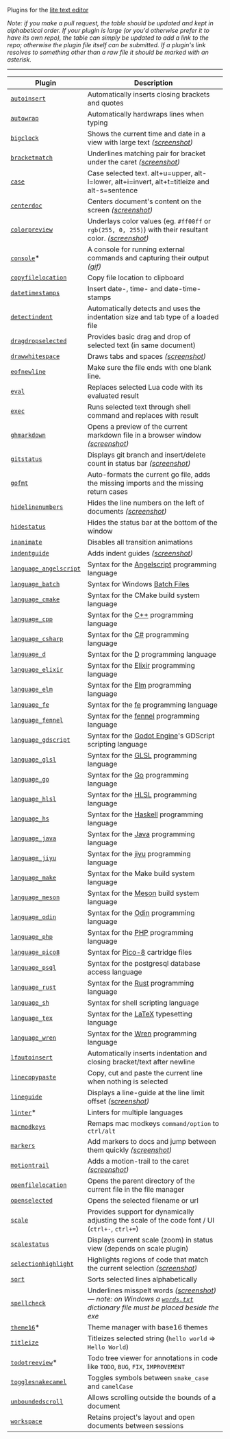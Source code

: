 Plugins for the [lite text editor](https://github.com/rxi/lite)

*Note: if you make a pull request, the table should be updated and kept in
alphabetical order. If your plugin is large (or you'd otherwise prefer it to
have its own repo), the table can simply be updated to add a link to the repo;
otherwise the plugin file itself can be submitted. If a plugin's link resolves
to something other than a raw file it should be marked with an asterisk.*

---

Plugin | Description
-------|-----------------------------------------
[`autoinsert`](plugins/autoinsert.lua?raw=1) | Automatically inserts closing brackets and quotes
[`autowrap`](plugins/autowrap.lua?raw=1) | Automatically hardwraps lines when typing
[`bigclock`](plugins/bigclock.lua?raw=1) | Shows the current time and date in a view with large text *([screenshot](https://user-images.githubusercontent.com/3920290/82752891-3318df00-9db9-11ea-803f-261d80d5cf53.png))*
[`bracketmatch`](plugins/bracketmatch.lua?raw=1) | Underlines matching pair for bracket under the caret *([screenshot](https://user-images.githubusercontent.com/3920290/80132745-0c863f00-8594-11ea-8875-c455c6fd7eae.png))*
[`case`](plugins/case.lua?raw=1) | Case selected text. alt+u=upper, alt-l=lower, alt+i=invert, alt+t=titleize and alt-s=sentence
[`centerdoc`](plugins/centerdoc.lua?raw=1) | Centers document's content on the screen *([screenshot](https://user-images.githubusercontent.com/3920290/82127896-bf6e4500-97ae-11ea-97fc-ba9a552bc9a4.png))*
[`colorpreview`](plugins/colorpreview.lua?raw=1) | Underlays color values (eg. `#ff00ff` or `rgb(255, 0, 255)`) with their resultant color. *([screenshot](https://user-images.githubusercontent.com/3920290/80743752-731bd780-8b15-11ea-97d3-847db927c5dc.png))*
[`console`](https://github.com/rxi/console)* | A console for running external commands and capturing their output *([gif](https://user-images.githubusercontent.com/3920290/81343656-49325a00-90ad-11ea-8647-ff39d8f1d730.gif))*
[`copyfilelocation`](plugins/copyfilelocation.lua?raw=1) | Copy file location to clipboard
[`datetimestamps`](plugins/datetimestamps.lua?raw=1) | Insert date-, time- and date-time-stamps
[`detectindent`](plugins/detectindent.lua?raw=1) | Automatically detects and uses the indentation size and tab type of a loaded file
[`dragdropselected`](plugins/dragdropselected.lua?raw=1) | Provides basic drag and drop of selected text (in same document)
[`drawwhitespace`](plugins/drawwhitespace.lua?raw=1) | Draws tabs and spaces *([screenshot](https://user-images.githubusercontent.com/3920290/80573013-22ae5800-89f7-11ea-9895-6362a1c0abc7.png))*
[`eofnewline`](https://github.com/bokunodev/lite_modules/blob/master/plugins/eofnewline.lua?raw=1) | Make sure the file ends with one blank line.
[`eval`](plugins/eval.lua?raw=1) | Replaces selected Lua code with its evaluated result
[`exec`](plugins/exec.lua?raw=1) | Runs selected text through shell command and replaces with result
[`ghmarkdown`](plugins/ghmarkdown.lua?raw=1) | Opens a preview of the current markdown file in a browser window *([screenshot](https://user-images.githubusercontent.com/3920290/82754898-f7394600-9dc7-11ea-8278-2305363ed372.png))*
[`gitstatus`](plugins/gitstatus.lua?raw=1) | Displays git branch and insert/delete count in status bar *([screenshot](https://user-images.githubusercontent.com/3920290/81107223-bcea3080-8f0e-11ea-8fc7-d03173f42e33.png))*
[`gofmt`](plugins/gofmt.lua?raw=1) | Auto-formats the current go file, adds the missing imports and the missing return cases
[`hidelinenumbers`](plugins/hidelinenumbers.lua?raw=1) | Hides the line numbers on the left of documents *([screenshot](https://user-images.githubusercontent.com/3920290/81692043-b8b19c00-9455-11ea-8d74-ad99be4b9c5f.png))*
[`hidestatus`](plugins/hidestatus.lua?raw=1) | Hides the status bar at the bottom of the window
[`inanimate`](plugins/inanimate.lua?raw=1) | Disables all transition animations
[`indentguide`](plugins/indentguide.lua?raw=1) | Adds indent guides *([screenshot](https://user-images.githubusercontent.com/3920290/79640716-f9860000-818a-11ea-9c3b-26d10dd0e0c0.png))*
[`language_angelscript`](plugins/language_angelscript.lua?raw=1) | Syntax for the [Angelscript](https://www.angelcode.com/angelscript/) programming language
[`language_batch`](plugins/language_batch.lua?raw=1) | Syntax for Windows [Batch Files](https://en.wikipedia.org/wiki/Batch_file)
[`language_cmake`](plugins/language_cmake.lua?raw=1) | Syntax for the CMake build system language
[`language_cpp`](plugins/language_cpp.lua?raw=1) | Syntax for the [C++](https://isocpp.org/) programming language
[`language_csharp`](plugins/language_csharp.lua?raw=1) | Syntax for the [C#](http://csharp.net) programming language
[`language_d`](plugins/language_d.lua?raw=1) | Syntax for the [D](https://dlang.org/) programming language
[`language_elixir`](plugins/language_elixir.lua?raw=1) | Syntax for the [Elixir](https://elixir-lang.org) programming language
[`language_elm`](plugins/language_elm.lua?raw=1) | Syntax for the [Elm](https://elm-lang.org) programming language
[`language_fe`](plugins/language_fe.lua?raw=1) | Syntax for the [fe](https://github.com/rxi/fe) programming language
[`language_fennel`](plugins/language_fennel.lua?raw=1) | Syntax for the [fennel](https://fennel-lang.org) programming language
[`language_gdscript`](plugins/language_gdscript.lua?raw=1) | Syntax for the [Godot Engine](https://godotengine.org/)'s GDScript scripting language
[`language_glsl`](plugins/language_glsl.lua?raw=1) | Syntax for the [GLSL](https://www.khronos.org/registry/OpenGL/specs/gl/) programming language
[`language_go`](plugins/language_go.lua?raw=1) | Syntax for the [Go](https://golang.org/) programming language
[`language_hlsl`](plugins/language_hlsl.lua?raw=1) | Syntax for the [HLSL](https://docs.microsoft.com/en-us/windows/win32/direct3dhlsl/dx-graphics-hlsl) programming language
[`language_hs`](plugins/language_hs.lua?raw=1) | Syntax for the [Haskell](https://www.haskell.org/) programming language
[`language_java`](plugins/language_java.lua?raw=1) | Syntax for the [Java](https://en.wikipedia.org/wiki/Java_(programming_language)) programming language
[`language_jiyu`](plugins/language_jiyu.lua?raw=1) | Syntax for the [jiyu](https://github.com/machinamentum/jiyu) programming language
[`language_make`](plugins/language_make.lua?raw=1) | Syntax for the Make build system language
[`language_meson`](plugins/language_meson.lua?raw=1) | Syntax for the [Meson](https://mesonbuild.com) build system language
[`language_odin`](plugins/language_odin.lua?raw=1) | Syntax for the [Odin](https://github.com/odin-lang/Odin) programming language
[`language_php`](plugins/language_php.lua?raw=1) | Syntax for the [PHP](https://php.net) programming language
[`language_pico8`](plugins/language_pico8.lua?raw=1) | Syntax for [Pico-8](https://www.lexaloffle.com/pico-8.php) cartridge files
[`language_psql`](plugins/language_psql.lua?raw=1) | Syntax for the postgresql database access language
[`language_rust`](plugins/language_rust.lua?raw=1) | Syntax for the [Rust](https://rust-lang.org/) programming language
[`language_sh`](plugins/language_sh.lua?raw=1) | Syntax for shell scripting language
[`language_tex`](plugins/language_tex.lua?raw=1) | Syntax for the [LaTeX](https://www.latex-project.org/) typesetting language
[`language_wren`](plugins/language_wren.lua?raw=1) | Syntax for the [Wren](http://wren.io/) programming language
[`lfautoinsert`](plugins/lfautoinsert.lua?raw=1) | Automatically inserts indentation and closing bracket/text after newline
[`linecopypaste`](plugins/linecopypaste.lua?raw=1) | Copy, cut and paste the current line when nothing is selected
[`lineguide`](plugins/lineguide.lua?raw=1) | Displays a line-guide at the line limit offset *([screenshot](https://user-images.githubusercontent.com/3920290/81476159-2cf70000-9208-11ea-928b-9dae3884c477.png))*
[`linter`](https://github.com/drmargarido/linters)* | Linters for multiple languages
[`macmodkeys`](plugins/macmodkeys.lua?raw=1) | Remaps mac modkeys `command/option` to `ctrl/alt`
[`markers`](plugins/markers.lua?raw=1) | Add markers to docs and jump between them quickly *([screenshot](https://user-images.githubusercontent.com/3920290/82252149-5faaa200-9946-11ea-9199-bea2efb7ee23.png))*
[`motiontrail`](plugins/motiontrail.lua?raw=1) | Adds a motion-trail to the caret *([screenshot](https://user-images.githubusercontent.com/3920290/83256814-085ccb00-a1ab-11ea-9e35-e6633cbed1a9.gif))*
[`openfilelocation`](plugins/openfilelocation.lua?raw=1) | Opens the parent directory of the current file in the file manager
[`openselected`](plugins/openselected.lua?raw=1) | Opens the selected filename or url
[`scale`](plugins/scale.lua?raw=1) | Provides support for dynamically adjusting the scale of the code font / UI (`ctrl+-`, `ctrl+=`)
[`scalestatus`](plugins/scalestatus.lua?raw=1) | Displays current scale (zoom) in status view (depends on scale plugin)
[`selectionhighlight`](plugins/selectionhighlight.lua?raw=1) | Highlights regions of code that match the current selection *([screenshot](https://user-images.githubusercontent.com/3920290/80710883-5f597c80-8ae7-11ea-97f0-76dfacc08439.png))*
[`sort`](plugins/sort.lua?raw=1) | Sorts selected lines alphabetically
[`spellcheck`](plugins/spellcheck.lua?raw=1) | Underlines misspelt words *([screenshot](https://user-images.githubusercontent.com/3920290/79923973-9caa7400-842e-11ea-85d4-7a196a91ca50.png))* *— note: on Windows a [`words.txt`](https://github.com/dwyl/english-words/blob/master/words.txt) dictionary file must be placed beside the exe*
[`theme16`](https://github.com/monolifed/theme16)* | Theme manager with base16 themes
[`titleize`](plugins/titleize.lua?raw=1) | Titleizes selected string (`hello world` => `Hello World`)
[`todotreeview`](https://github.com/drmargarido/TodoTreeView)* | Todo tree viewer for annotations in code like `TODO`, `BUG`, `FIX`, `IMPROVEMENT`
[`togglesnakecamel`](plugins/togglesnakecamel.lua?raw=1) | Toggles symbols between `snake_case` and `camelCase`
[`unboundedscroll`](plugins/unboundedscroll.lua?raw=1) | Allows scrolling outside the bounds of a document
[`workspace`](plugins/workspace.lua?raw=1) | Retains project's layout and open documents between sessions
